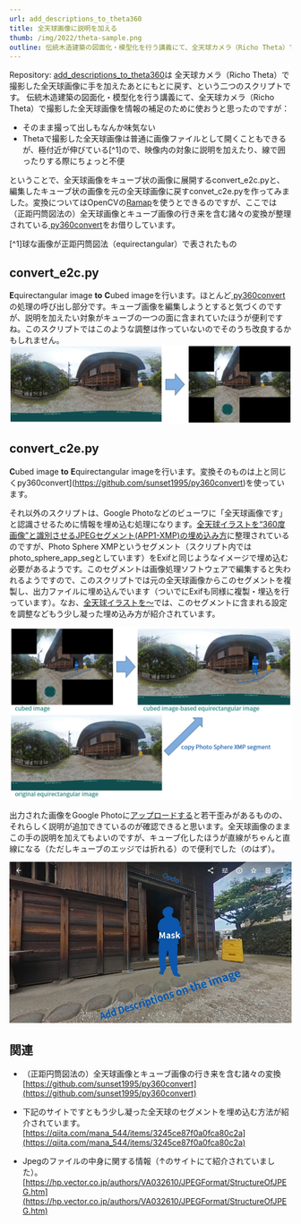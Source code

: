 ```yaml
---
url: add_descriptions_to_theta360
title: 全天球画像に説明を加える
thumb: /img/2022/theta-sample.png
outline: 伝統木造建築の図面化・模型化を行う講義にて、全天球カメラ（Richo Theta）で撮影した全天球画像を情報の補足のために使おうと思ったのですが、そのまま撮って出しも味気ない…。ということで、説明を加えたり人物をマスクするために、一旦キューブ状に展開し、編集後にもとに戻すということをしています。
---
```


Repository: [add_descriptions_to_theta360](https://github.com/ail-and-colleagues/add_descriptions_to_theta360)は
全天球カメラ（Richo Theta）で撮影した全天球画像に手を加えたあとにもとに戻す、という二つのスクリプトです。
伝統木造建築の図面化・模型化を行う講義にて、全天球カメラ（Richo Theta）で撮影した全天球画像を情報の補足のために使おうと思ったのですが：
- そのまま撮って出しもなんか味気ない
- Thetaで撮影した全天球画像は普通に画像ファイルとして開くこともできるが、極付近が伸びている[^1]ので、映像内の対象に説明を加えたり、線で囲ったりする際にちょっと不便

ということで、全天球画像をキューブ状の画像に展開するconvert_e2c.pyと、編集したキューブ状の画像を元の全天球画像に戻すconvet_c2e.pyを作ってみました。変換についてはOpenCVの[Ramap](https://docs.opencv.org/3.4/d1/da0/tutorial_remap.html)を使うとできるのですが、ここでは（正距円筒図法の）全天球画像とキューブ画像の行き来を含む諸々の変換が整理されている[
py360convert](https://github.com/sunset1995/py360convert)をお借りしています。

[^1]球な画像が正距円筒図法（equirectangular）で表されたもの

## convert_e2c.py
**E**quirectangular image **to** **C**ubed imageを行います。ほとんど[
py360convert](https://github.com/sunset1995/py360convert)の処理の呼び出し部分です。キューブ画像を編集しようとすると気づくのですが、説明を加えたい対象がキューブの一つの面に含まれていたほうが便利ですね。このスクリプトではこのような調整は作っていないのでそのうち改良するかもしれません。
![e2c](/img/2022/theta-e2c.png "e2c")

## convert_c2e.py
**C**ubed image **to** **E**quirectangular imageを行います。変換そのものは上と同じくpy360convert](https://github.com/sunset1995/py360convert)を使っています。

それ以外のスクリプトは、Google Photoなどのビューワに「全天球画像です」と認識させるために情報を埋め込む処理になります。[全天球イラストを“360度画像”と識別させるJPEGセグメント(APP1-XMP)の埋め込み方](https://qiita.com/mana_544/items/3245ce87f0a0fca80c2a)に整理されているのですが、Photo Sphere XMPというセグメント（スクリプト内ではphoto_sphere_app_segとしています）をExifと同じようなイメージで埋め込む必要があるようです。このセグメントは画像処理ソフトウェアで編集すると失われるようですので、このスクリプトでは元の全天球画像からこのセグメントを複製し、出力ファイルに埋め込んでいます（ついでにExifも同様に複製・埋込を行っています）。なお、[全天球イラストを～](https://qiita.com/mana_544/items/3245ce87f0a0fca80c2a)では、このセグメントに含まれる設定を調整などもう少し凝った埋め込み方が紹介されています。

![c2e](/img/2022/theta-c2e.png "c2e")

出力された画像をGoogle Photoに[アップロードする](https://photos.app.goo.gl/ptMMdVawZia7jzUY9)と若干歪みがあるものの、それらしく説明が追加できているのが確認できると思います。全天球画像のままこの手の説明を加えてもよいのですが、キューブ化したほうが直線がちゃんと直線になる（ただしキューブのエッジでは折れる）ので便利でした（のはず）。

![c2e](/img/2022/theta-sample.png "sample")

## 関連
- （正距円筒図法の）全天球画像とキューブ画像の行き来を含む諸々の変換 [https://github.com/sunset1995/py360convert](https://github.com/sunset1995/py360convert)

- 下記のサイトですともう少し凝った全天球のセグメントを埋め込む方法が紹介されています。 [https://qiita.com/mana_544/items/3245ce87f0a0fca80c2a](https://qiita.com/mana_544/items/3245ce87f0a0fca80c2a)

- Jpegのファイルの中身に関する情報（↑のサイトにて紹介されていました）。 [https://hp.vector.co.jp/authors/VA032610/JPEGFormat/StructureOfJPEG.htm](https://hp.vector.co.jp/authors/VA032610/JPEGFormat/StructureOfJPEG.htm)

